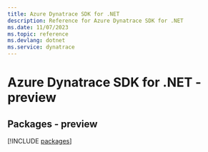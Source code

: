 ```yaml
---
title: Azure Dynatrace SDK for .NET
description: Reference for Azure Dynatrace SDK for .NET
ms.date: 11/07/2023
ms.topic: reference
ms.devlang: dotnet
ms.service: dynatrace
---
```

# Azure Dynatrace SDK for .NET - preview
## Packages - preview
[!INCLUDE [packages](dynatrace-index.md)]
